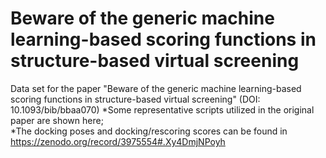 Beware of the generic machine learning-based scoring functions in structure-based virtual screening
============

Data set for the paper "Beware of the generic machine learning-based scoring functions in structure-based virtual screening" (DOI: 10.1093/bib/bbaa070)
*Some representative scripts utilized in the original paper are shown here;  
*The docking poses and docking/rescoring scores can be found in https://zenodo.org/record/3975554#.Xy4DmjNPoyh

